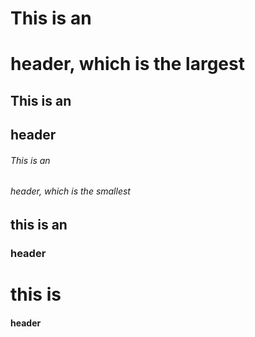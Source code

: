 # This is an <h1> header, which is the largest
## This is an <h2> header
###### This is an <h6> header, which is the smallest
## this is an <h3> header
# this is <h4> header
